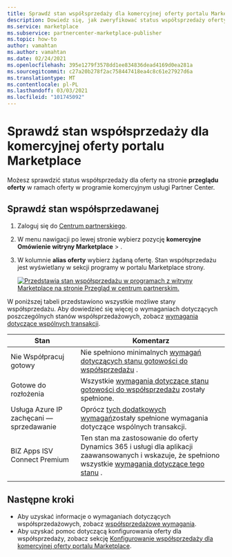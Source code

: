 ```yaml
---
title: Sprawdź stan współsprzedaży dla komercyjnej oferty portalu Marketplace | Portal Azure Marketplace
description: Dowiedz się, jak zweryfikować status współsprzedaży oferty w komercyjnym portalu Microsoft Marketplace.
ms.service: marketplace
ms.subservice: partnercenter-marketplace-publisher
ms.topic: how-to
author: vamahtan
ms.author: vamahtan
ms.date: 02/24/2021
ms.openlocfilehash: 395e1279f3578dd1ee834836dead4169d0ea281a
ms.sourcegitcommit: c27a20b278f2ac758447418ea4c8c61e27927d6a
ms.translationtype: MT
ms.contentlocale: pl-PL
ms.lasthandoff: 03/03/2021
ms.locfileid: "101745092"
---
```

# <a name="verify-co-sell-status-of-a-commercial-marketplace-offer"></a>Sprawdź stan współsprzedaży dla komercyjnej oferty portalu Marketplace

Możesz sprawdzić status współsprzedaży dla oferty na stronie **przeglądu oferty** w ramach oferty w programie komercyjnym usługi Partner Center.

## <a name="verify-co-sell-status"></a>Sprawdź stan współsprzedawanej

1. Zaloguj się do [Centrum partnerskiego](https://partner.microsoft.com/dashboard/home).
1. W menu nawigacji po lewej stronie wybierz pozycję **komercyjne Omówienie witryny Marketplace**  >  .
1. W kolumnie **alias oferty** wybierz żądaną ofertę. Stan współsprzedażu jest wyświetlany w sekcji programy w portalu Marketplace strony.

    [![Przedstawia stan współsprzedażu w programach z witryny Marketplace na stronie Przegląd w centrum partnerskim.](./media/co-sell/co-sell-status.png)](./media//co-sell/co-sell-status.png#lightbox)

W poniższej tabeli przedstawiono wszystkie możliwe stany współsprzedażu. Aby dowiedzieć się więcej o wymaganiach dotyczących poszczególnych stanów współsprzedażowych, zobacz [wymagania dotyczące wspólnych transakcji](co-sell-requirements.md).

| Stan | Komentarz |
| ------------ | ------------- |
| Nie Współpracuj gotowy | Nie spełniono minimalnych [wymagań dotyczących stanu gotowości do współsprzedażu](#requirements-for-co-sell-ready-status) . |
| Gotowe do rozłożenia | Wszystkie [wymagania dotyczące stanu gotowości do współsprzedażu](#requirements-for-co-sell-ready-status) zostały spełnione. |
| Usługa Azure IP zachęcani — sprzedawanie | Oprócz [tych dodatkowych wymagań](#requirements-for-IP-Co-sell-incentivized-status)zostały spełnione wymagania dotyczące wspólnych transakcji. |
| BIZ Apps ISV Connect Premium  | Ten stan ma zastosowanie do oferty Dynamics 365 i usługi dla aplikacji zaawansowanych i wskazuje, że spełniono wszystkie [wymagania dotyczące tego stanu](#requirements-for-biz-apps-isv-connect-premium-incentive-status) . |
|||

## <a name="next-steps"></a>Następne kroki

- Aby uzyskać informacje o wymaganiach dotyczących współsprzedażowych, zobacz [współsprzedażowe wymagania](co-sell-requirements.md).
- Aby uzyskać pomoc dotyczącą konfigurowania oferty dla współsprzedaży, zobacz sekcję [Konfigurowanie współsprzedaży dla komercyjnej oferty portalu Marketplace](commercial-marketplace-co-sell.md).
